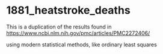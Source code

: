 # 1881_heatstroke_deaths

This is a duplication of the results found in https://www.ncbi.nlm.nih.gov/pmc/articles/PMC2272406/

using modern statistical methods, like ordinary least squares
